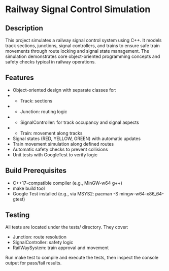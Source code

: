 # Railway Signal Control Simulation

## Description

This project simulates a railway signal control system using C++. It models track sections, junctions, signal controllers, and trains to ensure safe train movements through route locking and signal state management. The simulation demonstrates core object-oriented programming concepts and safety checks typical in railway operations.

## Features

- Object-oriented design with separate classes for:
- - Track: sections
- - Junction: routing logic
- - SignalController: for track occupancy and signal aspects
- - Train: movement along tracks
- Signal states (RED, YELLOW, GREEN) with automatic updates
- Train movement simulation along defined routes
- Automatic safety checks to prevent collisions
- Unit tests with GoogleTest to verify logic

## Build Prerequisites

- C++17-compatible compiler (e.g., MinGW-w64 g++)
- make build tool
- Google Test installed (e.g., via MSYS2: pacman -S mingw-w64-x86_64-gtest)

## Testing

All tests are located under the tests/ directory. They cover:

- Junction: route resolution
- SignalController: safety logic
- RailWaySystem: train approval and movement

Run make test to compile and execute the tests, then inspect the console output for pass/fail results.
